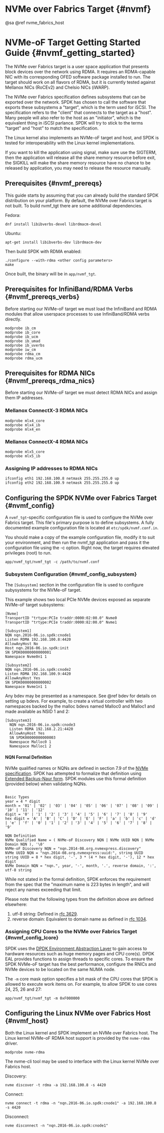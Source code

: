 # NVMe over Fabrics Target {#nvmf}

@sa @ref nvme_fabrics_host


# NVMe-oF Target Getting Started Guide {#nvmf_getting_started}

The NVMe over Fabrics target is a user space application that presents block devices over the
network using RDMA. It requires an RDMA-capable NIC with its corresponding OFED software package
installed to run. The target should work on all flavors of RDMA, but it is currently tested against
Mellanox NICs (RoCEv2) and Chelsio NICs (iWARP).

The NVMe over Fabrics specification defines subsystems that can be exported over the network. SPDK
has chosen to call the software that exports these subsystems a "target", which is the term used
for iSCSI. The specification refers to the "client" that connects to the target as a "host". Many
people will also refer to the host as an "initiator", which is the equivalent thing in iSCSI
parlance. SPDK will try to stick to the terms "target" and "host" to match the specification.

The Linux kernel also implements an NVMe-oF target and host, and SPDK is tested for
interoperability with the Linux kernel implementations.

If you want to kill the application using signal, make sure use the SIGTERM, then the application
will release all the share memory resource before exit, the SIGKILL will make the share memory
resource have no chance to be released by application, you may need to release the resource manually.

## Prerequisites {#nvmf_prereqs}

This guide starts by assuming that you can already build the standard SPDK distribution on your
platform. By default, the NVMe over Fabrics target is not built. To build nvmf_tgt there are some
additional dependencies.

Fedora:
~~~{.sh}
dnf install libibverbs-devel librdmacm-devel
~~~

Ubuntu:
~~~{.sh}
apt-get install libibverbs-dev librdmacm-dev
~~~

Then build SPDK with RDMA enabled:

~~~{.sh}
./configure --with-rdma <other config parameters>
make
~~~

Once built, the binary will be in `app/nvmf_tgt`.

## Prerequisites for InfiniBand/RDMA Verbs {#nvmf_prereqs_verbs}

Before starting our NVMe-oF target we must load the InfiniBand and RDMA modules that allow
userspace processes to use InfiniBand/RDMA verbs directly.

~~~{.sh}
modprobe ib_cm
modprobe ib_core
modprobe ib_ucm
modprobe ib_umad
modprobe ib_uverbs
modprobe iw_cm
modprobe rdma_cm
modprobe rdma_ucm
~~~

## Prerequisites for RDMA NICs {#nvmf_prereqs_rdma_nics}

Before starting our NVMe-oF target we must detect RDMA NICs and assign them IP addresses.

### Mellanox ConnectX-3 RDMA NICs

~~~{.sh}
modprobe mlx4_core
modprobe mlx4_ib
modprobe mlx4_en
~~~

### Mellanox ConnectX-4 RDMA NICs

~~~{.sh}
modprobe mlx5_core
modprobe mlx5_ib
~~~

### Assigning IP addresses to RDMA NICs

~~~{.sh}
ifconfig eth1 192.168.100.8 netmask 255.255.255.0 up
ifconfig eth2 192.168.100.9 netmask 255.255.255.0 up
~~~

## Configuring the SPDK NVMe over Fabrics Target {#nvmf_config}

A `nvmf_tgt`-specific configuration file is used to configure the NVMe over Fabrics target. This
file's primary purpose is to define subsystems. A fully documented example configuration file is
located at `etc/spdk/nvmf.conf.in`.

You should make a copy of the example configuration file, modify it to suit your environment, and
then run the nvmf_tgt application and pass it the configuration file using the -c option. Right now,
the target requires elevated privileges (root) to run.

~~~{.sh}
app/nvmf_tgt/nvmf_tgt -c /path/to/nvmf.conf
~~~

### Subsystem Configuration {#nvmf_config_subsystem}

The `[Subsystem]` section in the configuration file is used to configure
subysystems for the NVMe-oF target.

This example shows two local PCIe NVMe devices exposed as separate NVMe-oF target subsystems:

~~~{.sh}
[Nvme]
TransportID "trtype:PCIe traddr:0000:02:00.0" Nvme0
TransportID "trtype:PCIe traddr:0000:82:00.0" Nvme1

[Subsystem1]
NQN nqn.2016-06.io.spdk:cnode1
Listen RDMA 192.168.100.8:4420
AllowAnyHost No
Host nqn.2016-06.io.spdk:init
SN SPDK00000000000001
Namespace Nvme0n1 1

[Subsystem2]
NQN nqn.2016-06.io.spdk:cnode2
Listen RDMA 192.168.100.9:4420
AllowAnyHost Yes
SN SPDK00000000000002
Namespace Nvme1n1 1
~~~

Any bdev may be presented as a namespace.
See @ref bdev for details on setting up bdevs.
For example, to create a virtual controller with two namespaces backed by the malloc bdevs
named Malloc0 and Malloc1 and made available as NSID 1 and 2:
~~~{.sh}
[Subsystem3]
  NQN nqn.2016-06.io.spdk:cnode3
  Listen RDMA 192.168.2.21:4420
  AllowAnyHost Yes
  SN SPDK00000000000003
  Namespace Malloc0 1
  Namespace Malloc1 2
~~~

#### NQN Formal Definition

NVMe qualified names or NQNs are defined in section 7.9 of the
[NVMe specification](http://nvmexpress.org/wp-content/uploads/NVM_Express_Revision_1.3.pdf). SPDK has attempted to
formalize that definition using [Extended Backus-Naur form](https://en.wikipedia.org/wiki/Extended_Backus%E2%80%93Naur_form).
SPDK modules use this formal definition (provided below) when validating NQNs.

~~~{.sh}

Basic Types
year = 4 * digit
month = '01' | '02' | '03' | '04' | '05' | '06' | '07' | '08' | '09' | '10' | '11' | '12'
digit = '0' | '1' | '2' | '3' | '4' | '5' | '6' | '7' | '8' | '9'
hex digit = 'A' | 'B' | 'C' | 'D' | 'E' | 'F' | 'a' | 'b' | 'c' | 'd' | 'e' | 'f' | '0' | '1' | '2' | '3' | '4' | '5' | '6' | '7' | '8' | '9'

NQN Definition
NVMe Qualified Name = ( NVMe-oF Discovery NQN | NVMe UUID NQN | NVMe Domain NQN ), '\0'
NVMe-oF Discovery NQN = "nqn.2014-08.org.nvmexpress.discovery"
NVMe UUID NQN = "nqn.2014-08.org.nvmexpress:uuid:", string UUID
string UUID = 8 * hex digit, '-', 3 * (4 * hex digit, '-'), 12 * hex digit
NVMe Domain NQN = "nqn.", year, '-', month, '.', reverse domain, ':', utf-8 string

~~~

While not stated in the formal definition, SPDK enforces the requirement from the spec that the
"maximum name is 223 bytes in length", and will reject any names exceeding that limit.

Please note that the following types from the definition above are defined elsewhere:
1. utf-8 string: Defined in [rfc 3629](https://tools.ietf.org/html/rfc3629).
2. reverse domain: Equivalent to domain name as defined in [rfc 1034](https://tools.ietf.org/html/rfc1034).

### Assigning CPU Cores to the NVMe over Fabrics Target {#nvmf_config_lcore}

SPDK uses the [DPDK Environment Abstraction Layer](http://dpdk.org/doc/guides/prog_guide/env_abstraction_layer.html)
to gain access to hardware resources such as huge memory pages and CPU core(s). DPDK EAL provides
functions to assign threads to specific cores.
To ensure the SPDK NVMe-oF target has the best performance, configure the RNICs and NVMe devices to
be located on the same NUMA node.

The `-m` core mask option specifies a bit mask of the CPU cores that
SPDK is allowed to execute work items on.
For example, to allow SPDK to use cores 24, 25, 26 and 27:
~~~{.sh}
app/nvmf_tgt/nvmf_tgt -m 0xF000000
~~~

## Configuring the Linux NVMe over Fabrics Host {#nvmf_host}

Both the Linux kernel and SPDK implement an NVMe over Fabrics host.
The Linux kernel NVMe-oF RDMA host support is provided by the `nvme-rdma` driver.

~~~{.sh}
modprobe nvme-rdma
~~~

The nvme-cli tool may be used to interface with the Linux kernel NVMe over Fabrics host.

Discovery:
~~~{.sh}
nvme discover -t rdma -a 192.168.100.8 -s 4420
~~~

Connect:
~~~{.sh}
nvme connect -t rdma -n "nqn.2016-06.io.spdk:cnode1" -a 192.168.100.8 -s 4420
~~~

Disconnect:
~~~{.sh}
nvme disconnect -n "nqn.2016-06.io.spdk:cnode1"
~~~
